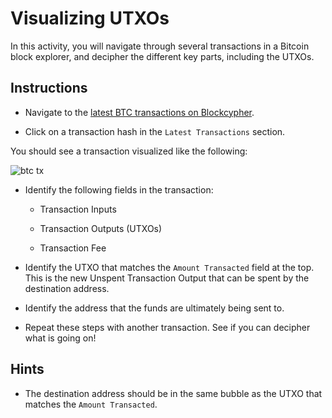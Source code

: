 # Visualizing UTXOs

In this activity, you will navigate through several transactions in a Bitcoin block explorer,
and decipher the different key parts, including the UTXOs.

## Instructions

* Navigate to the [latest BTC transactions on Blockcypher](https://live.blockcypher.com/btc/).

* Click on a transaction hash in the `Latest Transactions` section.

You should see a transaction visualized like the following:

![btc tx](Images/btc-tx.png)

* Identify the following fields in the transaction:

  * Transaction Inputs

  * Transaction Outputs (UTXOs)

  * Transaction Fee

* Identify the UTXO that matches the `Amount Transacted` field at the top.
  This is the new Unspent Transaction Output that can be spent by the destination address.

* Identify the address that the funds are ultimately being sent to.

* Repeat these steps with another transaction. See if you can decipher what is going on!

## Hints

* The destination address should be in the same bubble as the UTXO that matches the `Amount Transacted`.
